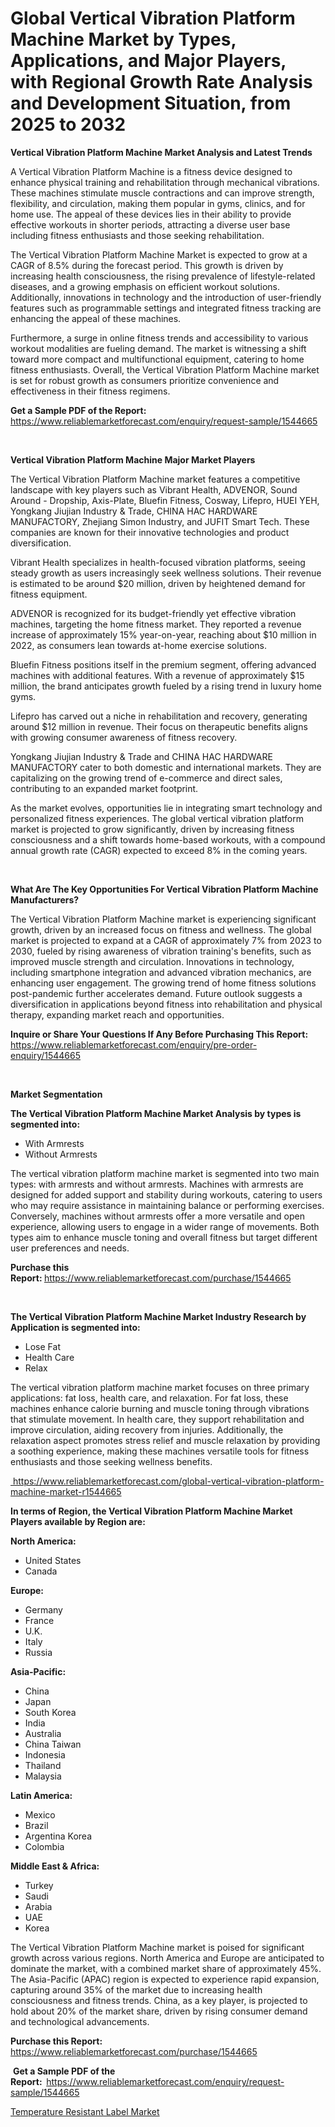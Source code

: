 <p><h1>Global Vertical Vibration Platform Machine Market by Types, Applications, and Major Players, with Regional Growth Rate Analysis and Development Situation, from 2025 to 2032</h1></p><p><strong>Vertical Vibration Platform Machine Market Analysis and Latest Trends</strong></p>
<p><p>A Vertical Vibration Platform Machine is a fitness device designed to enhance physical training and rehabilitation through mechanical vibrations. These machines stimulate muscle contractions and can improve strength, flexibility, and circulation, making them popular in gyms, clinics, and for home use. The appeal of these devices lies in their ability to provide effective workouts in shorter periods, attracting a diverse user base including fitness enthusiasts and those seeking rehabilitation.</p><p>The Vertical Vibration Platform Machine Market is expected to grow at a CAGR of 8.5% during the forecast period. This growth is driven by increasing health consciousness, the rising prevalence of lifestyle-related diseases, and a growing emphasis on efficient workout solutions. Additionally, innovations in technology and the introduction of user-friendly features such as programmable settings and integrated fitness tracking are enhancing the appeal of these machines.</p><p>Furthermore, a surge in online fitness trends and accessibility to various workout modalities are fueling demand. The market is witnessing a shift toward more compact and multifunctional equipment, catering to home fitness enthusiasts. Overall, the Vertical Vibration Platform Machine market is set for robust growth as consumers prioritize convenience and effectiveness in their fitness regimens.</p></p>
<p><strong>Get a Sample PDF of the Report:&nbsp;</strong> <a href="https://www.reliablemarketforecast.com/enquiry/request-sample/1544665?utm_campaign=2778&utm_medium=2&utm_source=Github&utm_content=ia&utm_term=05042025&utm_id=vertical-vibration-platform-machine">https://www.reliablemarketforecast.com/enquiry/request-sample/1544665</a></p>
<p>&nbsp;</p>
<p><strong>Vertical Vibration Platform Machine Major Market Players</strong></p>
<p><p>The Vertical Vibration Platform Machine market features a competitive landscape with key players such as Vibrant Health, ADVENOR, Sound Around - Dropship, Axis-Plate, Bluefin Fitness, Cosway, Lifepro, HUEI YEH, Yongkang Jiujian Industry & Trade, CHINA HAC HARDWARE MANUFACTORY, Zhejiang Simon Industry, and JUFIT Smart Tech. These companies are known for their innovative technologies and product diversification.</p><p>Vibrant Health specializes in health-focused vibration platforms, seeing steady growth as users increasingly seek wellness solutions. Their revenue is estimated to be around $20 million, driven by heightened demand for fitness equipment.</p><p>ADVENOR is recognized for its budget-friendly yet effective vibration machines, targeting the home fitness market. They reported a revenue increase of approximately 15% year-on-year, reaching about $10 million in 2022, as consumers lean towards at-home exercise solutions.</p><p>Bluefin Fitness positions itself in the premium segment, offering advanced machines with additional features. With a revenue of approximately $15 million, the brand anticipates growth fueled by a rising trend in luxury home gyms.</p><p>Lifepro has carved out a niche in rehabilitation and recovery, generating around $12 million in revenue. Their focus on therapeutic benefits aligns with growing consumer awareness of fitness recovery.</p><p>Yongkang Jiujian Industry & Trade and CHINA HAC HARDWARE MANUFACTORY cater to both domestic and international markets. They are capitalizing on the growing trend of e-commerce and direct sales, contributing to an expanded market footprint.</p><p>As the market evolves, opportunities lie in integrating smart technology and personalized fitness experiences. The global vertical vibration platform market is projected to grow significantly, driven by increasing fitness consciousness and a shift towards home-based workouts, with a compound annual growth rate (CAGR) expected to exceed 8% in the coming years.</p></p>
<p>&nbsp;</p>
<p><strong>What Are The Key Opportunities For Vertical Vibration Platform Machine Manufacturers?</strong></p>
<p><p>The Vertical Vibration Platform Machine market is experiencing significant growth, driven by an increased focus on fitness and wellness. The global market is projected to expand at a CAGR of approximately 7% from 2023 to 2030, fueled by rising awareness of vibration training's benefits, such as improved muscle strength and circulation. Innovations in technology, including smartphone integration and advanced vibration mechanics, are enhancing user engagement. The growing trend of home fitness solutions post-pandemic further accelerates demand. Future outlook suggests a diversification in applications beyond fitness into rehabilitation and physical therapy, expanding market reach and opportunities.</p></p>
<p><strong>Inquire or Share Your Questions If Any Before Purchasing This Report:</strong> <a href="https://www.reliablemarketforecast.com/enquiry/pre-order-enquiry/1544665?utm_campaign=2778&utm_medium=2&utm_source=Github&utm_content=ia&utm_term=05042025&utm_id=vertical-vibration-platform-machine">https://www.reliablemarketforecast.com/enquiry/pre-order-enquiry/1544665</a></p>
<p>&nbsp;</p>
<p><strong>Market Segmentation</strong></p>
<p><strong>The Vertical Vibration Platform Machine Market Analysis by types is segmented into:</strong></p>
<p><ul><li>With Armrests</li><li>Without Armrests</li></ul></p>
<p><p>The vertical vibration platform machine market is segmented into two main types: with armrests and without armrests. Machines with armrests are designed for added support and stability during workouts, catering to users who may require assistance in maintaining balance or performing exercises. Conversely, machines without armrests offer a more versatile and open experience, allowing users to engage in a wider range of movements. Both types aim to enhance muscle toning and overall fitness but target different user preferences and needs.</p></p>
<p><strong>Purchase this Report:&nbsp;</strong><a href="https://www.reliablemarketforecast.com/purchase/1544665?utm_campaign=2778&utm_medium=2&utm_source=Github&utm_content=ia&utm_term=05042025&utm_id=vertical-vibration-platform-machine">https://www.reliablemarketforecast.com/purchase/1544665</a></p>
<p>&nbsp;</p>
<p><strong>The Vertical Vibration Platform Machine Market Industry Research by Application is segmented into:</strong></p>
<p><ul><li>Lose Fat</li><li>Health Care</li><li>Relax</li></ul></p>
<p><p>The vertical vibration platform machine market focuses on three primary applications: fat loss, health care, and relaxation. For fat loss, these machines enhance calorie burning and muscle toning through vibrations that stimulate movement. In health care, they support rehabilitation and improve circulation, aiding recovery from injuries. Additionally, the relaxation aspect promotes stress relief and muscle relaxation by providing a soothing experience, making these machines versatile tools for fitness enthusiasts and those seeking wellness benefits.</p></p>
<p><a href="https://www.reliablemarketforecast.com/global-vertical-vibration-platform-machine-market-r1544665?utm_campaign=2778&utm_medium=2&utm_source=Github&utm_content=ia&utm_term=05042025&utm_id=vertical-vibration-platform-machine">&nbsp;https://www.reliablemarketforecast.com/global-vertical-vibration-platform-machine-market-r1544665</a></p>
<p><strong>In terms of Region, the Vertical Vibration Platform Machine Market Players available by Region are:</strong></p>
<p>
    <p> <strong> North America: </strong>
        <ul>
            <li>United States</li>
            <li>Canada</li>
        </ul>
        </p> 
    <p> <strong> Europe: </strong>
        <ul>
            <li>Germany</li>
            <li>France</li>
            <li>U.K.</li>
            <li>Italy</li>
            <li>Russia</li>
        </ul>
        </p> 
    <p> <strong> Asia-Pacific: </strong>
        <ul>
            <li>China</li>
            <li>Japan</li>
            <li>South Korea</li>
            <li>India</li>
            <li>Australia</li>
            <li>China Taiwan</li>
            <li>Indonesia</li>
            <li>Thailand</li>
            <li>Malaysia</li>
        </ul>
        </p> 
    <p> <strong> Latin America: </strong>
        <ul>
            <li>Mexico</li>
            <li>Brazil</li>
            <li>Argentina Korea</li>
            <li>Colombia</li>
        </ul>
        </p> 
    <p> <strong> Middle East & Africa: </strong>
        <ul>
            <li>Turkey</li>
            <li>Saudi</li>
            <li>Arabia</li>
            <li>UAE</li>
            <li>Korea</li>
        </ul>
    </p>
    </p>
<p><p>The Vertical Vibration Platform Machine market is poised for significant growth across various regions. North America and Europe are anticipated to dominate the market, with a combined market share of approximately 45%. The Asia-Pacific (APAC) region is expected to experience rapid expansion, capturing around 35% of the market due to increasing health consciousness and fitness trends. China, as a key player, is projected to hold about 20% of the market share, driven by rising consumer demand and technological advancements.</p></p>
<p><strong>Purchase this Report: </strong><a href="https://www.reliablemarketforecast.com/purchase/1544665?utm_campaign=2778&utm_medium=2&utm_source=Github&utm_content=ia&utm_term=05042025&utm_id=vertical-vibration-platform-machine">https://www.reliablemarketforecast.com/purchase/1544665</a></p>
<p>&nbsp;<strong>Get a Sample PDF of the Report:&nbsp;&nbsp;</strong><a href="https://www.reliablemarketforecast.com/enquiry/request-sample/1544665?utm_campaign=2778&utm_medium=2&utm_source=Github&utm_content=ia&utm_term=05042025&utm_id=vertical-vibration-platform-machine">https://www.reliablemarketforecast.com/enquiry/request-sample/1544665</a></p>
<p><strong></strong></p>
<p><p><a href="https://github.com/adyawafurber1/Market-Research-Report-List-1/blob/main/temperature-resistant-label-market.md?utm_campaign=2778&utm_medium=2&utm_source=Github&utm_content=ia&utm_term=05042025&utm_id=vertical-vibration-platform-machine">Temperature Resistant Label Market</a></p></p>